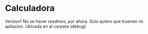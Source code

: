# Calculadora
Version1
No se hacer readmes, por ahora.
Solo quiero que truenen mi apliacion. Ubicada en al carpeta (debug)

